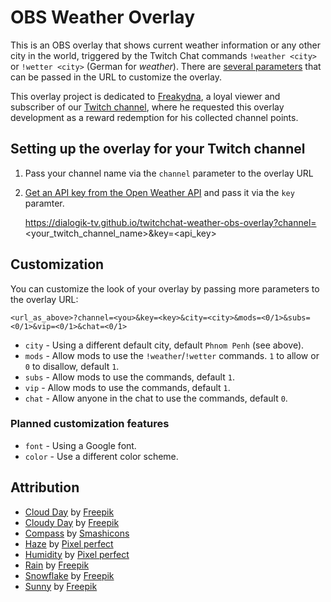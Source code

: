 # OBS Weather Overlay

This is an OBS overlay that shows current weather information or any other city in the world, triggered by the Twitch Chat commands `!weather <city>` or `!wetter <city>` (German for *weather*). There are [several parameters](#customization) that can be passed in the URL to customize the overlay.

This overlay project is dedicated to [Freakydna](https://www.twitch.tv/Freakydna), a loyal viewer and subscriber of our [Twitch channel](https://www.twitch.tv/dialogikTV), where he requested this overlay development as a reward redemption for his collected channel points.

## Setting up the overlay for your Twitch channel

1. Pass your channel name via the `channel` parameter to the overlay URL
2. [Get an API key from the Open Weather API](https://home.openweathermap.org/users/sign_up) and pass it via the `key` paramter.

    https://dialogik-tv.github.io/twitchchat-weather-obs-overlay?channel=<your_twitch_channel_name>&key=<api_key>

## Customization

You can customize the look of your overlay by passing more parameters to the overlay URL:

    <url_as_above>?channel=<you>&key=<key>&city=<city>&mods=<0/1>&subs=<0/1>&vip=<0/1>&chat=<0/1>

* `city` - Using a different default city, default `Phnom Penh` (see above).
* `mods` - Allow mods to use the `!weather`/`!wetter` commands. `1` to allow or `0` to disallow, default `1`.
* `subs` - Allow mods to use the commands, default `1`.
* `vip` - Allow mods to use the commands, default `1`.
* `chat` - Allow anyone in the chat to use the commands, default `0`.

### Planned customization features

* `font` - Using a Google font.
* `color` - Use a different color scheme.

## Attribution

* [Cloud Day](https://www.flaticon.com/free-icon/cloudy-day_3814929) by [Freepik](https://www.flaticon.com/authors/freepik)
* [Cloudy Day](https://www.flaticon.com/free-icon/cloudy-day_3814858) by [Freepik](https://www.flaticon.com/authors/freepik)
* [Compass](https://www.flaticon.com/free-icon/compass_660333) by [Smashicons](https://www.flaticon.com/authors/smashicons)
* [Haze](https://www.flaticon.com/free-icon/haze_727789) by [Pixel perfect](https://www.flaticon.com/authors/pixel-perfect)
* [Humidity](https://www.flaticon.com/free-icon/humidity_727790) by [Pixel perfect](https://www.flaticon.com/authors/pixel-perfect)
* [Rain](https://www.flaticon.com/free-icon/rain_3815058) by [Freepik](https://www.flaticon.com/authors/freepik)
* [Snowflake](https://www.flaticon.com/free-icon/snowflake_3815117) by [Freepik](https://www.flaticon.com/authors/freepik)
* [Sunny](https://www.flaticon.com/free-icon/sunny_3815245) by [Freepik](https://www.flaticon.com/authors/freepik)
